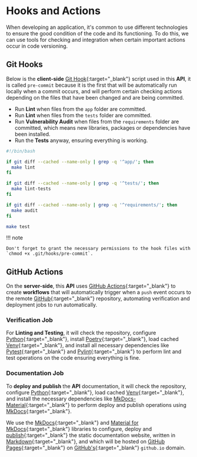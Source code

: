 # Hooks and Actions

When developing an application, it's common to use different technologies to ensure the good condition of the code and its functioning. To do this, we can use tools for checking and integration when certain important actions occur in code versioning.

## Git Hooks

Below is the **client-side** [Git Hook](https://git-scm.com/book/en/v2/Customizing-Git-Git-Hooks){:target="\_blank"} script used in this **API**, it is called `pre-commit` because it is the first that will be automatically run locally when a commit occurs, and will perform certain checking actions depending on the files that have been changed and are being committed.

- Run **Lint** when files from the `app` folder are committed.
- Run **Lint** when files from the `tests` folder are committed.
- Run **Vulnerability Audit** when files from the `requirements` folder are committed, which means new libraries, packages or dependencies have been installed.
- Run the **Tests** anyway, ensuring everything is working.

```sh title="pre-commit"
#!/bin/bash

if git diff --cached --name-only | grep -q '^app/'; then
  make lint
fi

if git diff --cached --name-only | grep -q '^tests/'; then
  make lint-tests
fi

if git diff --cached --name-only | grep -q '^requirements/'; then
  make audit
fi

make test
```

!!! note

    Don't forget to grant the necessary permissions to the hook files with `chmod +x .git/hooks/pre-commit`.

## GitHub Actions

On the **server-side**, this **API** uses [GitHub Actions](https://github.com/features/actions){:target="\_blank"} to create **workflows** that will automatically trigger when a `push` event occurs to the remote [GitHub](https://github.com/){:target="\_blank"} repository, automating verification and deployment jobs to run automatically.

### Verification Job

For **Linting and Testing**, it will check the repository, configure [Python](https://www.python.org/){:target="\_blank"}, install [Poetry](https://python-poetry.org/){:target="\_blank"}, load cached [Venv](https://docs.python.org/3/library/venv.html){:target="\_blank"}, and install all necessary dependencies like [Pytest](https://docs.pytest.org/en/8.0.x/contents.html){:target="\_blank"} and [Pylint](https://pylint.readthedocs.io/en/stable/){:target="\_blank"} to perform lint and test operations on the code ensuring everything is fine.

### Documentation Job

To **deploy and publish** the **API** documentation, it will check the repository, configure [Python](https://www.python.org/){:target="\_blank"}, load cached [Venv](https://docs.python.org/3/library/venv.html){:target="\_blank"}, and install the necessary dependencies like [MkDocs-Material](https://squidfunk.github.io/mkdocs-material/){:target="\_blank"} to perform deploy and publish operations using [MkDocs](https://www.mkdocs.org/){:target="\_blank"}.

We use the [MkDocs](https://www.mkdocs.org/){:target="\_blank"} and [Material for MkDocs](https://squidfunk.github.io/mkdocs-material/){:target="\_blank"} libraries to configure, deploy and [publish](https://squidfunk.github.io/mkdocs-material/publishing-your-site/){:target="\_blank"} the static documentation website, written in [Markdown](https://docs.github.com/en/get-started/writing-on-github/getting-started-with-writing-and-formatting-on-github/basic-writing-and-formatting-syntax){:target="\_blank"}, and which will be hosted on [GitHub Pages](https://pages.github.com/){:target="\_blank"} on [GitHub's](https://github.com/){:target="\_blank"} `github.io` domain.

